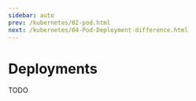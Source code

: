 ```yaml
---
sidebar: auto
prev: /kubernetes/02-pod.html
next: /kubernetes/04-Pod-Deployment-difference.html
---
```

# Deployments
TODO